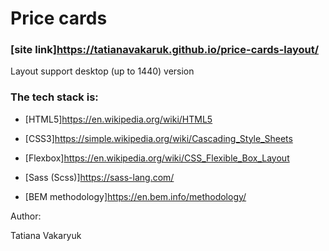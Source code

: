 # Price cards

### [site link]https://tatianavakaruk.github.io/price-cards-layout/

Layout support desktop (up to 1440) version

### The tech stack is:

- [HTML5]https://en.wikipedia.org/wiki/HTML5

- [CSS3]https://simple.wikipedia.org/wiki/Cascading_Style_Sheets

- [Flexbox]https://en.wikipedia.org/wiki/CSS_Flexible_Box_Layout

- [Sass (Scss)]https://sass-lang.com/

- [BEM methodology]https://en.bem.info/methodology/

Author:

Tatiana Vakaryuk
